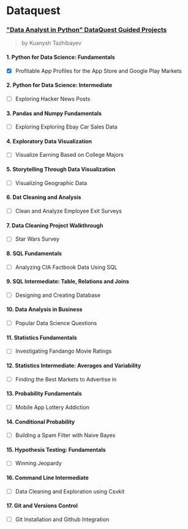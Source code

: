# Dataquest

### ["Data Analyst in Python" DataQuest Guided Projects](https://app.dataquest.io/)
> by Kuanysh Tazhibayev

#### 1. Python for Data Science: Fundamentals
   - [x] Profitable App Profiles for the App Store and Google Play Markets
#### 2. Python for Data Science: Intermediate
   - [ ] Exploring Hacker News Posts
#### 3. Pandas and Numpy Fundamentals
   - [ ] Exploring Exploring Ebay Car Sales Data
#### 4. Exploratory Data Visualization
   - [ ] Visualize Earning Based on College Majors
#### 5. Storytelling Through Data Visualization
   - [ ] Visualizing Geographic Data
#### 6. Dat Cleaning and Analysis
   - [ ] Clean and Analyze Employee Exit Surveys
#### 7. Data Cleaning Project Walkthrough
   - [ ] Star Wars Survey
#### 8. SQL Fundamentals
   - [ ] Analyzing CIA Factbook Data Using SQL
#### 9. SQL Intermediate: Table, Relations and Joins
   - [ ] Designing and Creating Database
#### 10. Data Analysis in Business
   - [ ] Popular Data Science Questions
#### 11. Statistics Fundamentals
   - [ ] Investigating Fandango Movie Ratings
#### 12. Statistics Intermediate: Averages and Variability
   - [ ] Finding the Best Markets to Advertise in
#### 13. Probability Fundamentals
   - [ ] Mobile App Lottery Addiction
#### 14. Conditional Probability
   - [ ] Building a Spam Filter with Naive Bayes
#### 15. Hypothesis Testing: Fundamentals
   - [ ] Winning Jeopardy
#### 16. Command Line Intermediate
   - [ ] Data Cleaning and Exploration using Csvkit
#### 17. Git and Versions Control
   - [ ] Git Installation and Github Integration
